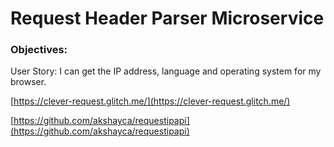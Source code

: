 Request Header Parser Microservice
==================================

### Objectives:

User Story: I can get the IP address, language and operating system for my browser.

[https://clever-request.glitch.me/](https://clever-request.glitch.me/)

[https://github.com/akshayca/requestipapi](https://github.com/akshayca/requestipapi)

